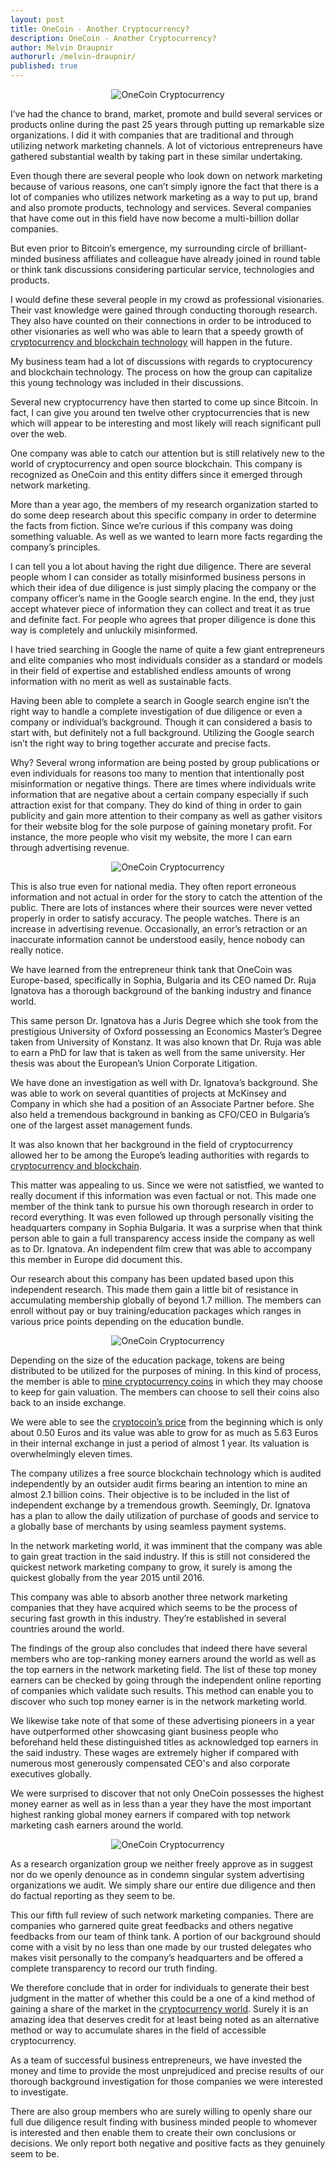 ```yaml
---
layout: post
title: OneCoin - Another Cryptocurrency?
description: OneCoin - Another Cryptocurrency?
author: Melvin Draupnir
authorurl: /melvin-draupnir/
published: true
---
```


<center><img src="/images/onecoin-crypto.jpg" alt="OneCoin Cryptocurrency" /></center>

<p>I’ve had the chance to brand, market, promote and build several services or products online during the past 25 years through putting up remarkable size organizations. I did it with companies that are traditional and through utilizing network marketing channels. A lot of victorious entrepreneurs have gathered substantial wealth by taking part in these similar undertaking. </p>

<p>Even though there are several people who look down on network marketing because of various reasons, one can’t simply ignore the fact that there is a lot of companies who utilizes network marketing as a way to put up, brand and also promote products, technology and services. Several companies that have come out in this field have now become a multi-billion dollar companies. </p>

<p>But even prior to Bitcoin’s emergence, my surrounding circle of brilliant-minded business affiliates and colleague have already joined in round table or think tank discussions considering particular service, technologies and products.</p> 

<p>I would define these several people in my crowd as professional visionaries. Their vast knowledge were gained through conducting thorough research. They also have counted on their connections in order to be introduced to other visionaries as well who was able to learn that a speedy growth of <a href="/what-is-an-application-coin/">cryptocurrency and blockchain technology</a> will happen in the future. </p>

<p>My business team had a lot of discussions with regards to cryptocurency and blockchain technology. The process on how the group can capitalize this young technology was included in their discussions.</p>

<p>Several new cryptocurrency have then started to come up since Bitcoin. In fact, I can give you around ten twelve other cryptocurrencies that is new which will appear to be interesting and most likely will reach significant pull over the web. </p>

<p>One company was able to catch our attention but is still relatively new to the world of cryptocurrency and open source blockchain. This company is recognized as OneCoin and this entity differs since it emerged through network marketing. </p>

<p>More than a year ago, the members of my research organization started to do some deep research about this specific company in order to determine the facts from fiction. Since we’re curious if this company was doing something valuable. As well as we wanted to learn more facts regarding the company’s principles. </p>

<p>I can tell you a lot about having the right due diligence. There are several people whom I can consider as totally misinformed business persons in which their idea of due diligence is just simply placing the company or the company officer’s name in the Google search engine. In the end, they just accept whatever piece of information they can collect and treat it as true and definite fact. For people who agrees that proper diligence is done this way is completely and unluckily misinformed. </p>

<p>I have tried searching in Google the name of quite a few giant entrepreneurs and elite companies who most individuals consider as a standard or models in their field of expertise and established endless amounts of wrong information with no merit as well as sustainable facts. </p>

<p>Having been able to complete a search in Google search engine isn’t the right way to handle a complete investigation of due diligence or even a company or individual’s background. Though it can considered a basis to start with, but definitely not a full background. Utilizing the Google search isn’t the right way to bring together accurate and precise facts. </p>

<p>Why? Several wrong information are being posted by group publications or even individuals for reasons too many to mention that intentionally post misinformation or negative things. There are times where individuals write information that are negative about a certain company especially if such attraction exist for that company. They do kind of thing in order to gain publicity and gain more attention to their company as well as gather visitors for their website blog for the sole purpose of gaining monetary profit. For instance, the more people who visit my website, the more I can earn through advertising revenue. </p>

<center><img src="/images/onecoin-crypto-1.jpg" alt="OneCoin Cryptocurrency" /></center>

<p>This is also true even for national media. They often report erroneous information and not actual in order for the story to catch the attention of the public. There are lots of instances where their sources were never vetted properly in order to satisfy accuracy. The people watches. There is an increase in advertising revenue. Occasionally, an error’s retraction or an inaccurate information cannot be understood easily, hence nobody can really notice. </p>

<p>We have learned from the entrepreneur think tank that OneCoin was Europe-based, specifically in Sophia, Bulgaria and its CEO named Dr. Ruja Ignatova has a thorough background of the banking industry and finance world. </p>

<p>This same person Dr. Ignatova has a Juris Degree which she took from the prestigious University of Oxford possessing an Economics Master’s Degree taken from University of Konstanz. It was also known that Dr. Ruja was able to earn a PhD for law that is taken as well from the same university. Her thesis was about the European’s Union Corporate Litigation. </p>

<p>We have done an investigation as well with Dr. Ignatova’s background. She was able to work on several quantities of projects at McKinsey and Company in which she had a position of an Associate Partner before. She also held a tremendous background in banking as CFO/CEO in Bulgaria’s one of the largest asset management funds. </p>

<p>It was also known that her background in the field of cryptocurrency allowed her to be among the Europe’s leading authorities with regards to <a href="/popular-cryptocurrency-videos/">cryptocurrency and blockchain</a>. </p>

<p>This matter was appealing to us. Since we were not satistfied, we wanted to really document if this information was even factual or not. This made one member of the think tank to pursue his own thorough research in order to record everything. It was even followed up through personally visiting the headquarters company in Sophia Bulgaria. It was a surprise when that think person able to gain a full transparency access inside the company as well as to Dr. Ignatova. An independent film crew that was able to accompany this member in Europe did document this. </p>

<p>Our research about this company has been updated based upon this independent research. This made them gain a little bit of resistance in accumulating membership globally of beyond 1.7 million. The members can enroll without pay or buy training/education packages which ranges in various price points depending on the education bundle. </p>

<center><img src="/images/onecoin-crypto-2.jpg" alt="OneCoin Cryptocurrency" /></center>

<p>Depending on the size of the education package, tokens are being distributed to be utilized for the purposes of mining. In this kind of process, the member is able to <a href="/ultimate-guide-to-pivx/">mine cryptocurrency coins</a> in which they may choose to keep for gain valuation. The members can choose to sell their coins also back to an inside exchange. </p>

<p>We were able to see the <a href="/anonymous-cryptocurrency-dash-pivx-monero/">cryptocoin’s price</a> from the beginning which is only about 0.50 Euros and its value was able to grow for as much as 5.63 Euros in their internal exchange in just a period of almost 1 year. Its valuation is overwhelmingly eleven times. </p>

<p>The company utilizes a free source blockchain technology which is audited independently by an outsider audit firms bearing an intention to mine an almost 2.1 billion coins. Their objective is to be included in the list of independent exchange by a tremendous growth. Seemingly, Dr. Ignatova has a plan to allow the daily utilization of purchase of goods and service to a globally base of merchants by using seamless payment systems. </p>

<p>In the network marketing world, it was imminent that the company was able to gain great traction in the said industry. If this is still not considered the quickest network marketing company to grow, it surely is among the quickest globally from the year 2015 until 2016. </p>

<p>This company was able to absorb another three network marketing companies that they have acquired which seems to be the process of securing fast growth in this industry. They’re established in several countries around the world. </p>

<p>The findings of the group also concludes that indeed there have several members who are top-ranking money earners around the world as well as the top earners in the network marketing field. The list of these top money earners can be checked by going through the independent online reporting of companies which validate such results. This method can enable you to discover who such top money earner is in the network marketing world. </p>

<p>We likewise take note of that some of these advertising pioneers in a year have outperformed other showcasing giant business people who beforehand held these distinguished titles as acknowledged top earners in the said industry. These wages are extremely higher if compared with numerous most generously compensated CEO's and also corporate executives globally.</p>

<p>We were surprised to discover that not only OneCoin possesses the highest money earner as well as in less than a year they have the most important highest ranking global money earners if compared with top network marketing cash earners around the world.  </p>

<center><img src="/images/onecoin-crypto-3.jpg" alt="OneCoin Cryptocurrency" /></center>

<p>As a research organization group we neither freely approve as in suggest nor do we openly denounce as in condemn singular system advertising organizations we audit. We simply share our entire due diligence and then do factual reporting as they seem to be.</p>

<p>This our fifth full review of such network marketing companies. There are companies who garnered quite great feedbacks and others negative feedbacks from our team of think tank. A portion of our background should come with a visit by no less than one made by our trusted delegates who makes visit personally to the company’s headquarters and be offered a complete transparency to record our truth finding.  </p>

<p>We therefore conclude that in order for individuals to generate their best judgment in the matter of whether this could be a one of a kind method of gaining a share of the market in the <a href="/where-and-how-to-purchase-sell-btc-instantly-with-cash/">cryptocurrency world</a>. Surely it is an amazing idea that deserves credit for at least being noted as an alternative method or way to accumulate shares in the field of accessible cryptocurrency. </p>

<p>As a team of successful business entrepreneurs, we have invested the money and time to provide the most unprejudiced and precise results of our thorough background investigation for those companies we were interested to investigate. </p>

<p>There are also group members who are surely willing to openly share our full due diligence result finding with business minded people to whomever is interested and then enable them to create their own conclusions or decisions. We only report both negative and positive facts as they genuinely seem to be. </p>
